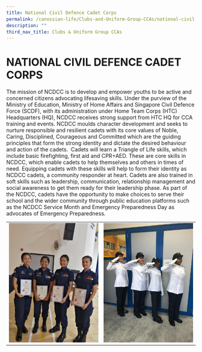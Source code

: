 ```yaml
---
title: National Civil Defence Cadet Corps
permalink: /canossian-life/Clubs-and-Uniform-Group-CCAs/national-civil-defence-cadet-corps/
description: ""
third_nav_title: Clubs & Uniform Group CCAs
---
```

# NATIONAL CIVIL DEFENCE CADET CORPS

The mission of NCDCC is to develop and empower youths to be active and concerned citizens advocating lifesaving skills. Under the purview of the Ministry of Education, Ministry of Home Affairs and Singapore Civil Defence Force (SCDF), with its administration under Home Team Corps (HTC) Headquarters (HQ), NCDCC receives strong support from HTC HQ for CCA training and events. NCDCC moulds character development and seeks to nurture responsible and resilient cadets with its core values of Noble, Caring, Disciplined, Courageous and Committed which are the guiding principles that form the strong identity and dictate the desired behaviour and action of the cadets.  Cadets will learn a Triangle of Life skills, which include basic firefighting, first aid and CPR+AED. These are core skills in NCDCC, which enable cadets to help themselves and others in times of need. Equipping cadets with these skills will help to form their identity as NCDCC cadets, a community responder at heart. Cadets are also trained in soft skills such as leadership, communication, relationship management and social awareness to get them ready for their leadership phase. As part of the NCDCC, cadets have the opportunity to make choices to serve their school and the wider community through public education platforms such as the NCDCC Service Month and Emergency Preparedness Day as advocates of Emergency Preparedness.

|   |   |
|---|---|
| ![](/images/Canossian%20Life/CLUBS%20&%20UNIFORM%20GROUP%20CCAS/NATIONAL%20CIVIL%20DEF%20CADET%20CORPS/fig8.jpg)  | ![](/images/Canossian%20Life/CLUBS%20&%20UNIFORM%20GROUP%20CCAS/NATIONAL%20CIVIL%20DEF%20CADET%20CORPS/NCDCC-4.jpeg)  |